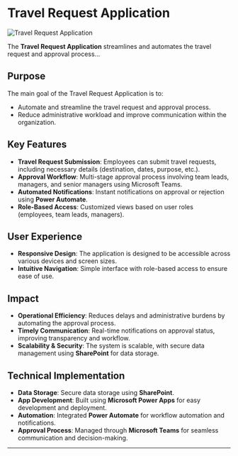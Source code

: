 # Travel Request Application

![Travel Request Application](https://drive.google.com/uc?export=view&id=1Nl4fSRf0Cxds1Fz-XT6iAZm7zS39yLhj)

The **Travel Request Application** streamlines and automates the travel request and approval process...

## Purpose
The main goal of the Travel Request Application is to:
- Automate and streamline the travel request and approval process.
- Reduce administrative workload and improve communication within the organization.

## Key Features
- **Travel Request Submission**: Employees can submit travel requests, including necessary details (destination, dates, purpose, etc.).
- **Approval Workflow**: Multi-stage approval process involving team leads, managers, and senior managers using Microsoft Teams.
- **Automated Notifications**: Instant notifications on approval or rejection using **Power Automate**.
- **Role-Based Access**: Customized views based on user roles (employees, team leads, managers).

## User Experience
- **Responsive Design**: The application is designed to be accessible across various devices and screen sizes.
- **Intuitive Navigation**: Simple interface with role-based access to ensure ease of use.

## Impact
- **Operational Efficiency**: Reduces delays and administrative burdens by automating the approval process.
- **Timely Communication**: Real-time notifications on approval status, improving transparency and workflow.
- **Scalability & Security**: The system is scalable, with secure data management using **SharePoint** for data storage.

## Technical Implementation
- **Data Storage**: Secure data storage using **SharePoint**.
- **App Development**: Built using **Microsoft Power Apps** for easy development and deployment.
- **Automation**: Integrated **Power Automate** for workflow automation and notifications.
- **Approval Process**: Managed through **Microsoft Teams** for seamless communication and decision-making.
---
